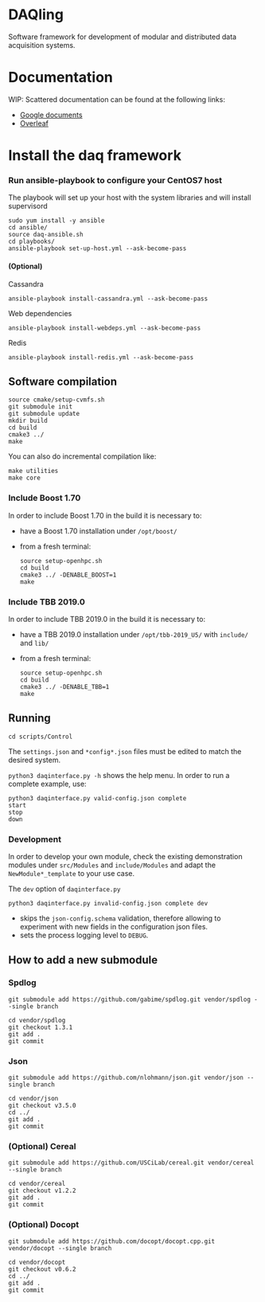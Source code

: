 # DAQling

Software framework for development of modular and distributed data acquisition systems.

# Documentation
WIP: Scattered documentation can be found at the following links:
- [Google documents][drive]
- [Overleaf][overleaf]

[drive]: <https://drive.google.com/drive/folders/1sMiRltFLZY9HFLqsrGpXrNlBZx4Yx3qN?usp=sharing>
[overleaf]: <https://www.overleaf.com/9291872198hhwbjgmdstpv>

# Install the daq framework
### Run ansible-playbook to configure your CentOS7 host
The playbook will set up your host with the system libraries and will install supervisord

    sudo yum install -y ansible
    cd ansible/
    source daq-ansible.sh
    cd playbooks/
    ansible-playbook set-up-host.yml --ask-become-pass

#### (Optional)
Cassandra

    ansible-playbook install-cassandra.yml --ask-become-pass

Web dependencies

    ansible-playbook install-webdeps.yml --ask-become-pass

Redis

    ansible-playbook install-redis.yml --ask-become-pass


## Software compilation

    source cmake/setup-cvmfs.sh
    git submodule init
    git submodule update
    mkdir build
    cd build
    cmake3 ../
    make

You can also do incremental compilation like:

    make utilities
    make core

### Include Boost 1.70
In order to include Boost 1.70 in the build it is necessary to:
- have a Boost 1.70 installation under `/opt/boost/`
- from a fresh terminal:

      source setup-openhpc.sh
      cd build
      cmake3 ../ -DENABLE_BOOST=1
      make

### Include TBB 2019.0
In order to include TBB 2019.0 in the build it is necessary to:
- have a TBB 2019.0 installation under `/opt/tbb-2019_U5/` with `include/` and `lib/`
- from a fresh terminal:

      source setup-openhpc.sh
      cd build
      cmake3 ../ -DENABLE_TBB=1
      make

## Running

    cd scripts/Control

The `settings.json` and `*config*.json` files must be edited to match the desired system.

`python3 daqinterface.py -h` shows the help menu. In order to run a complete example, use:

    python3 daqinterface.py valid-config.json complete
    start
    stop
    down

### Development
In order to develop your own module, check the existing demonstration modules under `src/Modules` and `include/Modules` and adapt the `NewModule*_template` to your use case.

The `dev` option of `daqinterface.py`

    python3 daqinterface.py invalid-config.json complete dev

  - skips the `json-config.schema` validation, therefore allowing to experiment with new fields in the configuration json files.
  - sets the process logging level to `DEBUG`.

## How to add a new submodule
### Spdlog

    git submodule add https://github.com/gabime/spdlog.git vendor/spdlog --single branch

    cd vendor/spdlog
    git checkout 1.3.1
    git add .
    git commit

### Json

    git submodule add https://github.com/nlohmann/json.git vendor/json --single branch

    cd vendor/json
    git checkout v3.5.0
    cd ../
    git add .
    git commit


### (Optional) Cereal

    git submodule add https://github.com/USCiLab/cereal.git vendor/cereal --single branch

    cd vendor/cereal
    git checkout v1.2.2
    git add .
    git commit

### (Optional) Docopt

    git submodule add https://github.com/docopt/docopt.cpp.git vendor/docopt --single branch

    cd vendor/docopt
    git checkout v0.6.2
    cd ../
    git add .
    git commit